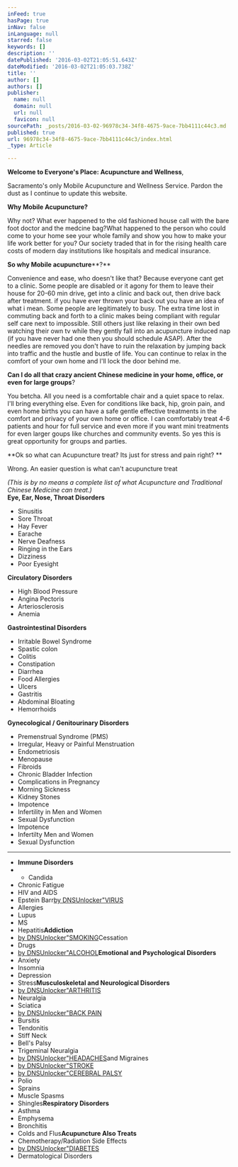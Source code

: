 ```yaml
---
inFeed: true
hasPage: true
inNav: false
inLanguage: null
starred: false
keywords: []
description: ''
datePublished: '2016-03-02T21:05:51.643Z'
dateModified: '2016-03-02T21:05:03.738Z'
title: ''
author: []
authors: []
publisher:
  name: null
  domain: null
  url: null
  favicon: null
sourcePath: _posts/2016-03-02-96978c34-34f8-4675-9ace-7bb4111c44c3.md
published: true
url: 96978c34-34f8-4675-9ace-7bb4111c44c3/index.html
_type: Article

---
```

**Welcome to Everyone's Place: Acupuncture and Wellness**, 

Sacramento's only Mobile Acupuncture and Wellness Service. Pardon the dust as I continue to update this website.

**Why Mobile Acupuncture?**

Why not? What ever happened to the old fashioned house call with the bare foot doctor and the medcine bag?What happened to the person who could come to your home see your whole family and show you how to make your life work better for you? Our society traded that in for the rising health care costs of modern day institutions like hospitals and medical insurance. 

**So why Mobile acupuncture****?**

Convenience and ease, who doesn't like that? Because everyone cant get to a clinic. Some people are disabled or it agony for them to leave their house for 20-60 min drive, get into a clinic and back out, then drive back after treatment. if you have ever thrown your back out you have an idea of what i mean. Some people are legitimately to busy. The extra time lost in commuting back and forth to a clinic makes being compliant with regular self care next to impossible. Still others just like relaxing in their own bed watching their own tv while they gently fall into an acupuncture induced nap (if you have never had one then you should schedule ASAP). After the needles are removed you don't have to ruin the relaxation by jumping back into traffic and the hustle and bustle of life. You can continue to relax in the comfort of your own home and l'll lock the door behind me.

**Can I do all that crazy ancient Chinese medicine in your home, office, or even for large groups**? 

You betcha. All you need is a comfortable chair and a quiet space to relax. I'll bring everything else. Even for conditions like back, hip, groin pain, and even home births you can have a safe gentle effective treatments in the comfort and privacy of your own home or office. I can comfortably treat 4-6 patients and hour  for full service and even more if you want mini treatments for even larger goups like churches and community events. So yes this is great opportunity for groups and parties. 

**Ok so what can Acupuncture treat? Its just for stress and pain right? **

Wrong. An easier question is what can't acupuncture treat 

_(This is by no means a complete list of what Acupuncture and Traditional Chinese Medicine can treat.)_  
**Eye, Ear, Nose, Throat Disorders**

* Sinusitis
* Sore Throat
* Hay Fever
* Earache
* Nerve Deafness
* Ringing in the Ears
* Dizziness
* Poor Eyesight

**Circulatory Disorders**

* High Blood Pressure
* Angina Pectoris
* Arteriosclerosis
* Anemia

**Gastrointestinal Disorders**

* Irritable Bowel Syndrome
* Spastic colon
* Colitis
* Constipation
* Diarrhea
* Food Allergies
* Ulcers
* Gastritis
* Abdominal Bloating
* Hemorrhoids

**Gynecological / Genitourinary Disorders**

* Premenstrual Syndrome (PMS)
* Irregular, Heavy or Painful Menstruation
* Endometriosis
* Menopause
* Fibroids
* Chronic Bladder Infection
* Complications in Pregnancy
* Morning Sickness
* Kidney Stones
* Impotence
* Infertility in Men and Women
* Sexual Dysfunction
* Impotence
* Infertilty Men and Women
* Sexual Dysfunction
* ****
* **Immune Disorders**
*   * Candida
  * Chronic Fatigue
  * HIV and AIDS
  * Epstein Barr[by DNSUnlocker"VIRUS][0]
  * Allergies
  * Lupus
  * MS
  * Hepatitis**Addiction**
  * [by DNSUnlocker"SMOKING][1]Cessation
  * Drugs
  * [by DNSUnlocker"ALCOHOL][2]**Emotional and Psychological Disorders**
  * Anxiety
  * Insomnia
  * Depression
  * Stress**Musculoskeletal and Neurological Disorders**
  * [by DNSUnlocker"ARTHRITIS][3]
  * Neuralgia
  * Sciatica
  * [by DNSUnlocker"BACK PAIN][4]
  * Bursitis
  * Tendonitis
  * Stiff Neck
  * Bell's Palsy
  * Trigeminal Neuralgia
  * [by DNSUnlocker"HEADACHES][5]and Migraines
  * [by DNSUnlocker"STROKE][6]
  * [by DNSUnlocker"CEREBRAL PALSY][7]
  * Polio
  * Sprains
  * Muscle Spasms
  * Shingles**Respiratory Disorders**
  * Asthma
  * Emphysema
  * Bronchitis
  * Colds and Flus**Acupuncture Also Treats**
  * Chemotherapy/Radiation Side Effects
  * [by DNSUnlocker"DIABETES][8]
  * Dermatological Disorders

[0]: https://www.acufinder.com/#46754115 "title"
[1]: https://www.acufinder.com/#64723162 "title"
[2]: https://www.acufinder.com/#83503391 "title"
[3]: https://www.acufinder.com/#89690236 "title"
[4]: https://www.acufinder.com/#27660964 "title"
[5]: https://www.acufinder.com/#76886798 "title"
[6]: https://www.acufinder.com/#18821341 "title"
[7]: https://www.acufinder.com/#86686269 "title"
[8]: https://www.acufinder.com/#15241183 "title"